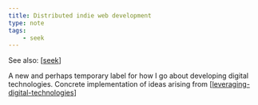 ```yaml
---
title: Distributed indie web development
type: note
tags:
    - seek
---
```


See also: [[seek]]

A new and perhaps temporary label for how I go about developing digital technologies. Concrete implementation of ideas arising from [[leveraging-digital-technologies]]

[//begin]: # "Autogenerated link references for markdown compatibility"
[seek]: seek "Seek"
[leveraging-digital-technologies]: leveraging-digital-technologies "Leveraging digital technologies"
[//end]: # "Autogenerated link references"